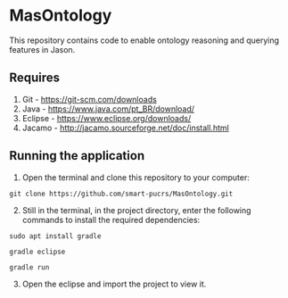 # MasOntology
This repository contains code to enable ontology reasoning and querying features in Jason.

## Requires

1. Git - https://git-scm.com/downloads
2. Java - https://www.java.com/pt_BR/download/
3. Eclipse - https://www.eclipse.org/downloads/
4. Jacamo - http://jacamo.sourceforge.net/doc/install.html

## Running the application

1. Open the terminal and clone this repository to your computer:

``` git clone https://github.com/smart-pucrs/MasOntology.git ```

2. Still in the terminal, in the project directory, enter the following commands to install the required dependencies:

```sudo apt install gradle  ```

```gradle eclipse```

```gradle run```

3. Open the eclipse and import the project to view it.

